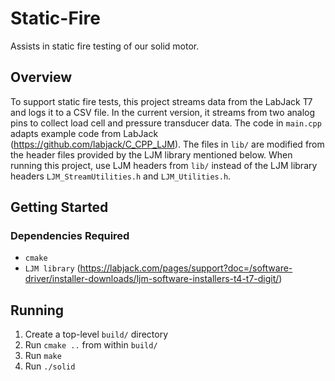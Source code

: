# Static-Fire

Assists in static fire testing of our solid motor.

## Overview

To support static fire tests, this project streams data from the LabJack T7 and logs it to a CSV file. In the current version, it streams from two analog pins to collect load cell and pressure transducer data. The code in ```main.cpp``` adapts example code from LabJack (https://github.com/labjack/C_CPP_LJM). The files in ```lib/``` are modified from the header files provided by the LJM library mentioned below. When running this project, use LJM headers from ```lib/``` instead of the LJM library headers ```LJM_StreamUtilities.h``` and ```LJM_Utilities.h```.

## Getting Started
### Dependencies Required
* ```cmake```
* ```LJM library``` (https://labjack.com/pages/support?doc=/software-driver/installer-downloads/ljm-software-installers-t4-t7-digit/)

## Running
1. Create a top-level ```build/``` directory
2. Run ```cmake ..``` from within ```build/```
3. Run ```make```
4. Run ```./solid```

